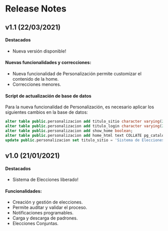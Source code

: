 # Release Notes
  
## v1.1 (22/03/2021)

#### Destacados

* Nueva versión disponible!

#### Nuevas funcionalidades y correcciones:

* Nueva funcionalidad de Personalización permite customizar el contenido de la home.
* Correcciones menores.

#### Script de actualización de base de datos

Para la nueva funcionalidad de Personalización, es necesario aplicar los siguientes cambios en la base de datos:

```sql
alter table public.personalizacion add titulo_sitio character varying(255) COLLATE pg_catalog."default" NULL;
alter table public.personalizacion add titulo_login character varying(255) COLLATE pg_catalog."default" NULL;
alter table public.personalizacion add show_home boolean;
alter table public.personalizacion add home_html text COLLATE pg_catalog."default";
update public.personalizacion set titulo_sitio = 'Sistema de Elecciones - Lacnic', titulo_login = 'Elecciones LACNIC', show_home = false where id_personalizacion = 1;
```  
  

## v1.0 (21/01/2021)

#### Destacados

* Sistema de Elecciones liberado!

#### Funcionalidades:

* Creación y gestión de elecciones.
* Permite auditar y validar el proceso.
* Notificaciones programables.
* Carga y descarga de padrones.
* Elecciones Conjuntas.
